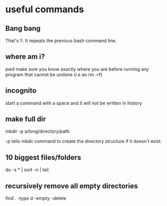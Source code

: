 useful commands
===============

Bang bang
---------
That's !!. It repeats the previous bash command line.

where am i?
-----------
pwd
make sure you know exactly where you are before running any program that cannot be undone (i.e an rm -rf)

incognito
---------
start a command with a space and it will not be written in history

make full dir
-------------
mkdir -p a/long/directory/path

-p tells mkdir command to create the directory structure if it doesn't exist.

10 biggest files/folders
------------------------
du -s * | sort -n | tail

recursively remove all empty directories
----------------------------------------
find . -type d -empty -delete
